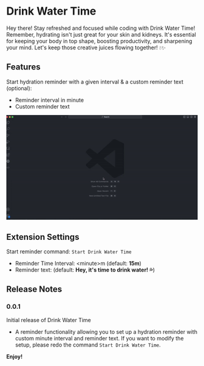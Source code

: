 # Drink Water Time

Hey there! Stay refreshed and focused while coding with Drink Water Time! Remember, hydrating isn't just great for your skin and kidneys. It's essential for keeping your body in top shape, boosting productivity, and sharpening your mind. Let's keep those creative juices flowing together! 💧✨


## Features

Start hydration reminder with a given interval & a custom reminder text (optional):
  - Reminder interval in minute
  - Custom reminder text

<img src="https://github.com/mikeliuu/drink-water-time/blob/master/assets/screencast-drink-water-time.gif?raw=true" alt="Starting water reminder"/>

## Extension Settings

Start reminder command: `Start Drink Water Time`
- Reminder Time Interval: \<minute>m (default: **15m**)
- Reminder text: (default: **Hey, it's time to drink water! 💦**)

## Release Notes

### 0.0.1

Initial release of Drink Water Time

- A reminder functionality allowing you to set up a hydration reminder with custom minute interval and reminder text. If you want to modify the setup, please redo the command `Start Drink Water Time`.


**Enjoy!**